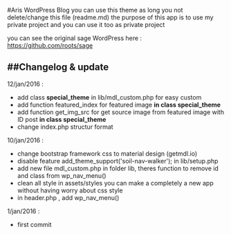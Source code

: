 #Aris WordPress Blog
you can use this theme as long you not delete/change this file (readme.md)
the purpose of this app is to use my private project and you can use it too as private project

you can see the original sage WordPress here :  https://github.com/roots/sage


##Changelog & update
-----

12/jan/2016 :
- add class **special_theme** in  lib/mdl_custom.php for easy  custom 
- add function featured_index for featured image **in class special_theme**
- add function get_img_src for get source image from featured image with ID post **in class special_theme**
- change index.php structur format
	
  
10/jan/2016 :
- change bootstrap framework css to material design (getmdl.io)
- disable feature add_theme_support('soil-nav-walker'); in lib/setup.php
- add new file mdl_custom.php in folder lib, theres function to remove id and class from wp_nav_menu()
- clean all style in assets/styles you can make a completely a new app without having worry about css style
- in header.php , add wp_nav_menu()
 
1/jan/2016 :
- first commit